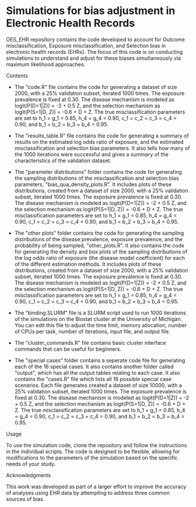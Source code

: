 # Simulations for bias adjustment in Electronic Health Records

OES_EHR repository contains the code developed to account for Outcome misclassification, Exposure misclassification, and Selection bias in electronic health records (EHRs). The focus of this code is on conducting simulations to understand and adjust for these biases simultaneously via maximum likelihood approaches.

Contents
- The "code.R" file contains the code for generating a dataset of size 2000, with a 25% validation subset, iterated 1000 times. The exposure prevalence is fixed at 0.30. The disease mechanism is modeled as logit(P(D=1|Z)) = -2 + 0.5 Z, and the selection mechanism as logit(P(S=1|D, Z)) = -0.6 + D + Z. The true misclassification parameters are set to h_1 = g_1 = 0.85, h_4 = g_4 = 0.90, c_1 = c_2 = c_3 = c_4 = 0.90, and b_1 = b_2 = b_3 = b_4 = 0.95.

- The "results_table.R" file contains the code for generating a summary of results on the estimated log odds ratio of exposure, and the estimated misclassification and selection bias parameters. It also tells how many of the 1000 iterations were successful and gives a summary of the characteristics of the validation dataset.

- The "parameter distributions" folder contains the code for generating the sampling distributions of the misclassification and selection bias parameters, "bias_qua_density_plots.R". It includes plots of these distributions, created from a dataset of size 2000, with a 25% validation subset, iterated 1000 times. The exposure prevalence is fixed at 0.30. The disease mechanism is modeled as logit(P(D=1|Z)) = -2 + 0.5 Z, and the selection mechanism as logit(P(S=1|D, Z)) = -0.6 + D + Z. The true misclassification parameters are set to h_1 = g_1 = 0.85, h_4 = g_4 = 0.90, c_1 = c_2 = c_3 = c_4 = 0.90, and b_1 = b_2 = b_3 = b_4 = 0.95.

- The "other plots" folder contains the code for generating the sampling distributions of the disease prevalence, exposure prevalence, and the probability of being sampled, "other_plots.R". It also contains the code for generating the density and box plots of the sampling distributions of the log odds ratio of exposure (the disease model coefficient) for each of the different estimation methods. It includes plots of these distributions, created from a dataset of size 2000, with a 25% validation subset, iterated 1000 times. The exposure prevalence is fixed at 0.30. The disease mechanism is modeled as logit(P(D=1|Z)) = -2 + 0.5 Z, and the selection mechanism as logit(P(S=1|D, Z)) = -0.6 + D + Z. The true misclassification parameters are set to h_1 = g_1 = 0.85, h_4 = g_4 = 0.90, c_1 = c_2 = c_3 = c_4 = 0.90, and b_1 = b_2 = b_3 = b_4 = 0.95. 

- The "binding.SLURM" file is a SLURM script used to run 1000 iterations of the simulations on the Biostat cluster at the University of Michigan. You can edit this file to adjust the time limit, memory allocation, number of CPUs per task, number of iterations, input file, and output file.

- The "cluster_commands.R" file contains basic cluster interface commands that can be useful for beginners.

- The "special cases" folder contains a seperate code file for generating each of the 16 special cases. It also contains another folder called "output", which has all the output tables relating to each case. It also contains the "cases.R" file which lists all 16 possible special case scenarios. Each file generates created a dataset of size 10000, with a 25% validation subset, iterated 1000 times. The exposure prevalence is fixed at 0.30. The disease mechanism is modeled as logit(P(D=1|Z)) = -2 + 0.5 Z, and the selection mechanism as logit(P(S=1|D, Z)) = -0.6 + D + Z. The true misclassification parameters are set to h_1 = g_1 = 0.85, h_4 = g_4 = 0.90, c_1 = c_2 = c_3 = c_4 = 0.90, and b_1 = b_2 = b_3 = b_4 = 0.95.

Usage

To use the simulation code, clone the repository and follow the instructions in the individual scripts. The code is designed to be flexible, allowing for modifications to the parameters of the simulation based on the specific needs of your study.

Acknowledgments

This work was developed as part of a larger effort to improve the accuracy of analyses using EHR data by attempting to address three common sources of bias.
